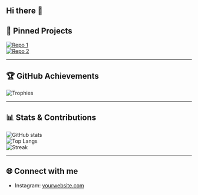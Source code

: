 ## Hi there 👋

## 📌 Pinned Projects
[![Repo 1](https://github-readme-stats.vercel.app/api/pin/?Hasbeenpeanutz=Hasbeenpeanutz&repo=REPO1&theme=tokyonight)](https://github.com/Hasbeenpeanutz/REPO1)  
[![Repo 2](https://github-readme-stats.vercel.app/api/pin/?Hasbeenpeanutz=Hasbeenpeanutz&repo=REPO2&theme=tokyonight)](https://github.com/Hasbeenpeanutz/REPO2)  

---

## 🏆 GitHub Achievements
![Trophies](https://github-profile-trophy.vercel.app/?Hasbeenpeanutz=Hasbeenpeanutz&theme=tokyonight&no-frame=true&no-bg=true&margin-w=15)

---

## 📊 Stats & Contributions
![GitHub stats](https://github-readme-stats.vercel.app/api?Hasbeenpeanutz=Hasbeenpeanutz&show_icons=true&theme=tokyonight)  
![Top Langs](https://github-readme-stats.vercel.app/api/top-langs/?Hasbeenpeanutz=Hasbeenpeanutz&layout=compact&theme=tokyonight)  
![Streak](https://github-readme-streak-stats.herokuapp.com/?user=Hasbeenpeanutz&theme=tokyonight)  

---

## 🌐 Connect with me
- Instagram: [yourwebsite.com](https://www.instagram.com/hasbeenpeanutz/)  
